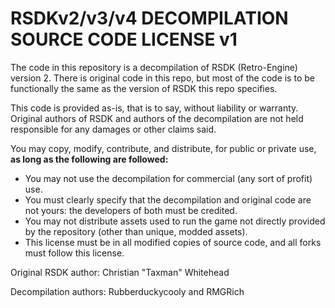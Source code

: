 # RSDKv2/v3/v4 DECOMPILATION SOURCE CODE LICENSE v1

The code in this repository is a decompilation of RSDK (Retro-Engine) version 2.
There is original code in this repo, but most of the code is to be functionally the same as the version of RSDK this repo specifies.

This code is provided as-is, that is to say, without liability or warranty. 
Original authors of RSDK and authors of the decompilation are not held responsible for any damages or other claims said.

You may copy, modify, contribute, and distribute, for public or private use, **as long as the following are followed:**
- You may not use the decompilation for commercial (any sort of profit) use.
- You must clearly specify that the decompilation and original code are not yours: the developers of both must be credited.
- You may not distribute assets used to run the game not directly provided by the repository (other than unique, modded assets).
- This license must be in all modified copies of source code, and all forks must follow this license.

Original RSDK author: Christian "Taxman" Whitehead

Decompilation authors: Rubberduckycooly and RMGRich
